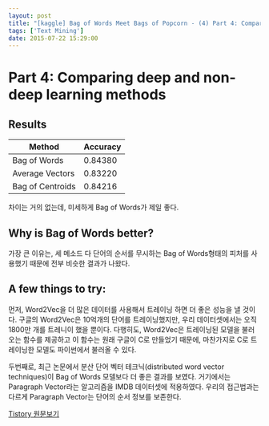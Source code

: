```yaml
---
layout: post
title: "[kaggle] Bag of Words Meet Bags of Popcorn - (4) Part 4: Compare"
tags: ['Text Mining']
date: 2015-07-22 15:29:00
---
```

# Part 4: Comparing deep and non-deep learning methods

## Results

Method | Accuracy  
---|---  
Bag of Words | 0.84380  
Average Vectors | 0.83220  
Bag of Centroids | 0.84216  
  
차이는 거의 없는데, 미세하게 Bag of Words가 제일 좋다.

## Why is Bag of Words better?

가장 큰 이유는, 세 메소드 다 단어의 순서를 무시하는 Bag of Words형태의 피처를 사용했기 때문에 전부 비슷한 결과가 나왔다.

## A few things to try:

먼저, Word2Vec을 더 많은 데이터를 사용해서 트레이닝 하면 더 좋은 성능을 낼 것이다. 구글의 Word2Vec은 10억개의 단어를 트레이닝했지만, 우리 데이터셋에서는 오직 1800만 개를 트레니이 했을 뿐이다. 다행히도, Word2Vec은 트레이닝된 모델을 불러오는 함수를 제공하고 이 함수는 원래 구글이 C로 만들었기 때문에, 마찬가지로 C로 트레이닝한 모델도 파이썬에서 불러올 수 있다.

두번째로, 최근 논문에서 분산 단어 벡터 테크닉(distributed word vector techniques)이 Bag of Words 모델보다 더 좋은 결과를 보였다. 거기에서는 Paragraph Vector라는 알고리즘을 IMDB 데이터셋에 적용하였다. 우리의 접근법과는 다르게 Paragraph Vector는 단어의 순서 정보를 보존한다.


[Tistory 원문보기](http://khanrc.tistory.com/111)
